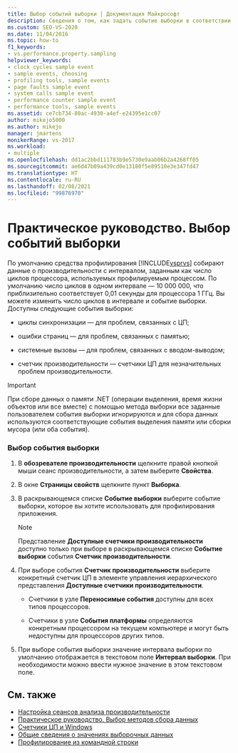 ```yaml
---
title: Выбор событий выборки | Документация Майкрософт
description: Сведения о том, как задать событие выборки в соответствии с вашими потребностями и задать число циклов между выборками. Доступные события включают циклы синхронизации и ошибки страниц.
ms.custom: SEO-VS-2020
ms.date: 11/04/2016
ms.topic: how-to
f1_keywords:
- vs.performance.property.sampling
helpviewer_keywords:
- clock cycles sample event
- sample events, choosing
- profiling tools, sample events
- page faults sample event
- system calls sample event
- performance counter sample event
- performance tools, sample events
ms.assetid: ce7cb734-80ac-4930-a4ef-e24395e1cc07
author: mikejo5000
ms.author: mikejo
manager: jmartens
monikerRange: vs-2017
ms.workload:
- multiple
ms.openlocfilehash: dd1ac2bbd111783b9e5730e9aab06b2a4268ff05
ms.sourcegitcommit: ae6d47b09a439cd0e13180f5e89510e3e347fd47
ms.translationtype: HT
ms.contentlocale: ru-RU
ms.lasthandoff: 02/08/2021
ms.locfileid: "99876970"
---
```

# <a name="how-to-choose-sampling-events"></a>Практическое руководство. Выбор событий выборки
По умолчанию средства профилирования [!INCLUDE[vsprvs](../code-quality/includes/vsprvs_md.md)] собирают данные о производительности с интервалом, заданным как число циклов процессора, используемых профилируемым процессом. По умолчанию число циклов в одном интервале — 10 000 000, что приблизительно соответствует 0,01 секунды для процессора 1 ГГц. Вы можете изменить число циклов в интервале и событие выборки. Доступны следующие события выборки:

- циклы синхронизации — для проблем, связанных с ЦП;

- ошибки страниц — для проблем, связанных с памятью;

- системные вызовы — для проблем, связанных с вводом-выводом;

- счетчик производительности — счетчики ЦП для незначительных проблем производительности.

> [!IMPORTANT]
> При сборе данных о памяти .NET (операции выделения, время жизни объектов или все вместе) с помощью метода выборки все заданные пользователем события выборки игнорируются и для сбора данных используются соответствующие события выделения памяти или сборки мусора (или оба события).

### <a name="to-select-a-sample-event"></a>Выбор события выборки

1. В **обозревателе производительности** щелкните правой кнопкой мыши сеанс производительности, а затем выберите **Свойства**.

2. В окне **Страницы свойств** щелкните пункт **Выборка**.

3. В раскрывающемся списке **Событие выборки** выберите событие выборки, которое вы хотите использовать для профилирования приложения.

    > [!NOTE]
    > Представление **Доступные счетчики производительности** доступно только при выборе в раскрывающемся списке **Событие выборки** события **Счетчик производительности**.

4. При выборе события **Счетчик производительности** выберите конкретный счетчик ЦП в элементе управления иерархического представления **Доступные счетчики производительности**.

    - Счетчики в узле **Переносимые события** доступны для всех типов процессоров.

    - Счетчики в узле **События платформы** определяются конкретным процессором на текущем компьютере и могут быть недоступны для процессоров других типов.

5. При выборе события выборки значение интервала выборки по умолчанию отображается в текстовом поле **Интервал выборки**. При необходимости можно ввести нужное значение в этом текстовом поле.

## <a name="see-also"></a>См. также
- [Настройка сеансов анализа производительности](../profiling/configuring-performance-sessions.md)
- [Практическое руководство. Выбор методов сбора данных](../profiling/how-to-choose-collection-methods.md)
- [Счетчики ЦП и Windows](../profiling/cpu-and-windows-counters.md)
- [Общие сведения о значениях выборочных данных](../profiling/understanding-sampling-data-values.md)
- [Профилирование из командной строки](../profiling/using-the-profiling-tools-from-the-command-line.md)
